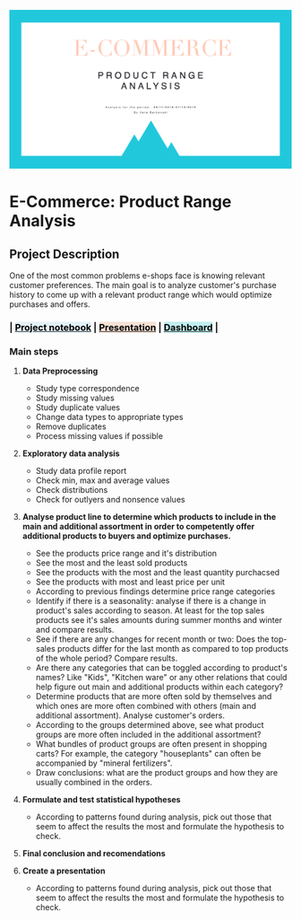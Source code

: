 ![Project Preview](https://github.com/verkberk/Product-Range-Analysis/blob/main/E-commerce.png?raw=true)

# E-Commerce: Product Range Analysis

## Project Description
One of the most common problems e-shops face is knowing relevant customer preferences. The main goal is to analyze customer's purchase history to come up with a relevant product range which would optimize purchases and offers.

### |           <mark style="background-color: #e3f0f7">__[<span style="color: black;">Project notebook</span>](https://nbviewer.jupyter.org/github/verkberk/Yandex100-Projects/blob/master/Product_Range_Analysis.ipynb)__</mark>              | <mark style="background-color: #f6e1d6">__[<span style="color: black;">Presentation</span>](https://github.com/verkberk/Product-Range-Analysis/blob/main/Product%20Range.pdf)__</mark>          |          <mark style="background-color: #c1eded">__[<span style="color: black;">Dashboard</span>](https://public.tableau.com/profile/verkberk#!/vizhome/ProductRange/ProductRangeDashboard)__</mark>          |

### Main steps
1. __Data Preprocessing__
    - Study type correspondence
    - Study missing values
    - Study duplicate values
    - Change data types to appropriate types
    - Remove duplicates
    - Process missing values if possible
    

2. __Exploratory data analysis__
    - Study data profile report
    - Check min, max and average values
    - Check distributions
    - Check for outlyers and nonsence values


3. __Analyse product line to determine which products to include in the main and additional assortment in order to competently offer additional products to buyers and optimize purchases.__
    - See the products price range and it's distribution  
    - See the most and the least sold products
    - See the products with the most and the least quantity purchacsed
    - See the products with most and least price per unit
    - According to previous findings determine price range categories
    - Identify if there is a seasonality: analyse if there is a change in product's sales according to season. At least for the top sales products see it's sales amounts during summer months and winter and compare results.
    - See if there are any changes for recent month or two: Does the top-sales products differ for the last month as compared to top products of the whole period? Compare results.
    - Are there any categories that can be toggled according to product's names? Like "Kids", "Kitchen ware" or any other relations that could help figure out main and additional products within each category?
    - Determine products that are more often sold by themselves and which ones are more often combined with others (main and additional assortment). Analyse customer's orders.
    - According to the groups determined above, see what product groups are more often included in the additional assortment?
    - What bundles of product groups are often present in shopping carts? For example, the category "houseplants" can often be accompanied by "mineral fertilizers".
    - Draw conclusions: what are the product groups and how they are usually combined in the orders.
    

5. __Formulate and test statistical hypotheses__
    - According to patterns found during analysis, pick out those that seem to affect the results the most and formulate the hypothesis to check.
    
    
6. __Final conclusion and recomendations__


7. __Create a presentation__
    - According to patterns found during analysis, pick out those that seem to affect the results the most and formulate the hypothesis to check.


```python

```
